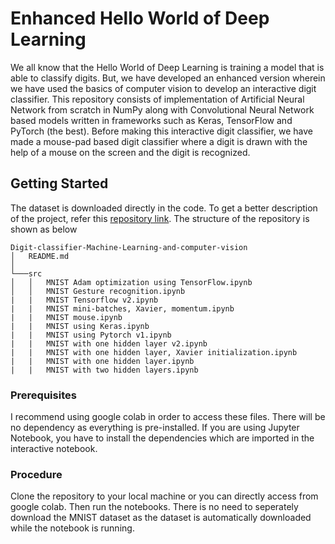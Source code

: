 # Enhanced Hello World of Deep Learning

We all know that the Hello World of Deep Learning is training a model that is able to classify digits. But, we have developed an enhanced version
wherein we have used the basics of computer vision to develop an interactive digit classifier. This repository consists of implementation
of Artificial Neural Network from scratch in NumPy along with Convolutional Neural Network based models written in frameworks such as 
Keras, TensorFlow and PyTorch (the best). Before making this interactive digit classifier, we have made a mouse-pad based digit classifier 
where a digit is drawn with the help of a mouse on the screen and the digit is recognized. 

## Getting Started

The dataset is downloaded directly in the code. To get a better description of the project, refer this [repository link](https://github.com/sayangoogle/Summer-Project-2019).
The structure of the repository is shown as below
```
Digit-classifier-Machine-Learning-and-computer-vision
│   README.md   
│
└───src
│   │   MNIST Adam optimization using TensorFlow.ipynb
│   │   MNIST Gesture recognition.ipynb
|   |   MNIST Tensorflow v2.ipynb
|   |   MNIST mini-batches, Xavier, momentum.ipynb
|   |   MNIST mouse.ipynb
|   |   MNIST using Keras.ipynb
|   |   MNIST using Pytorch v1.ipynb
|   |   MNIST with one hidden layer v2.ipynb
|   |   MNIST with one hidden layer, Xavier initialization.ipynb
|   |   MNIST with one hidden layer.ipynb
|   |   MNIST with two hidden layers.ipynb

```

### Prerequisites

I recommend using google colab in order to access these files. There will be no dependency as everything is pre-installed. If you are using
Jupyter Notebook, you have to install the dependencies which are imported in the interactive notebook. 

### Procedure

Clone the repository to your local machine or you can directly access from google colab. Then run the notebooks. There is no need to
seperately download the MNIST dataset as the dataset is automatically downloaded while the notebook is running.
